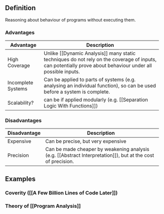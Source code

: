 ## Definition
Reasoning about behaviour of programs without executing them.
### Advantages
| Advantage | Description |
| ---- | ---- |
| High Coverage | Unlike [[Dynamic Analysis]] many static techniques do not rely on the coverage of inputs, can potentially prove about behaviour under all possible inputs. |
| Incomplete Systems | Can be applied to parts of systems (e.g. analysing an individual function), so can be used before a system is complete. |
| Scalability? | can be if applied modularly (e.g. [[Separation Logic With Functions]]) |
### Disadvantages
| Disadvantage | Description |
| ---- | ---- |
| Expensive | Can be precise, but very expensive |
| Precision | Can be made cheaper by weakening analysis (e.g. [[Abstract Interpretation]]), but at the cost of precision. |
## Examples
### Coverity ([[A Few Billion Lines of Code Later]])
### Theory of [[Program Analysis]]

